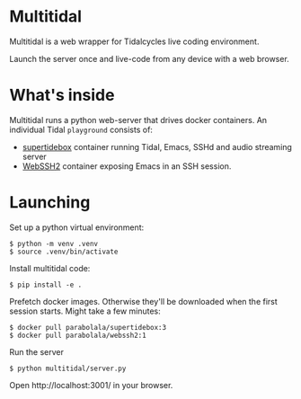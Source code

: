# Multitidal

Multitidal is a web wrapper for Tidalcycles live coding environment.

Launch the server once and live-code from any device with a web browser.

# What's inside

Multitidal runs a python web-server that drives docker containers. An individual Tidal  `playground` consists of:

 * [supertidebox](https://github.com/efairbanks/supertidebox) container running Tidal, Emacs, SSHd and audio streaming server
 * [WebSSH2](https://github.com/billchurch/webssh2) container exposing Emacs in an SSH session.

# Launching

Set up a python virtual environment:

    $ python -m venv .venv
	$ source .venv/bin/activate

Install multitidal code:

    $ pip install -e .

Prefetch docker images. Otherwise they'll be downloaded when the first session starts. Might take a few minutes:

    $ docker pull parabolala/supertidebox:3
    $ docker pull parabolala/webssh2:1

Run the server

    $ python multitidal/server.py

Open http://localhost:3001/ in your browser.
